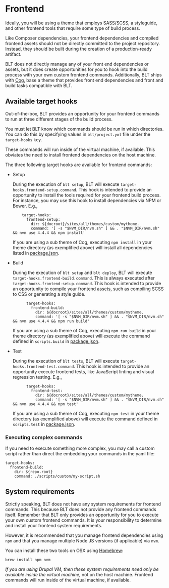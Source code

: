 # Frontend

Ideally, you will be using a theme that employs SASS/SCSS, a styleguide, and other frontend tools that require some type of build process.

Like Composer dependencies, your frontend dependencies and compiled frontend assets should not be directly committed to the project repository. Instead, they should be built during the creation of a production-ready artifact.

BLT does not directly manage any of your front end dependencies or assets, but it does create opportunities for you to hook into the build process with your own custom frontend commands. Additionally, BLT ships with [Cog](https://github.com/acquia-pso/cog), base a theme that provides front end dependencies and front and build tasks compatible with BLT.

##  Available target hooks

Out-of-the-box, BLT provides an opportunity for your frontend commands to run at three different stages of the build process.

You must let BLT know which commands should be run in which directories. You can do this by specifying values in `blt/project.yml` file under the `target-hooks` key.

These commands will run inside of the virtual machine, if available. This obviates the need to install frontend dependencies on the host machine.

The three following target hooks are available for frontend commands:

* Setup

  During the execution of `blt setup`, BLT will execute `target-hooks.frontend-setup.command`. This hook is intended to provide an opportunity to install the tools required for your frontend build process. For instance, you may use this hook to install dependencies via NPM or Bower. E.g.,
    
          target-hooks:
            frontend-setup:
              dir: ${docroot}/sites/all/themes/custom/mytheme.
              command: '[ -s "$NVM_DIR/nvm.sh" ] && . "$NVM_DIR/nvm.sh" && nvm use 4.4.4 && npm install'

  If you are using a sub theme of Cog, executing `npm install` in your theme directory (as exemplified above) will install all dependencies listed in [package.json](https://github.com/acquia-pso/cog/blob/8.x-1.x/STARTERKIT/package.json).

* Build

  During the execution of `blt setup` and `blt deploy`, BLT will execute `target-hooks.frontend-build.command`. This is always executed after `target-hooks.frontend-setup.command`. This hook is intended to provide an opportunity to compile your frontend assets, such as compiling SCSS to CSS or generating a style guide.

            target-hooks:
              frontend-build:
                dir: ${docroot}/sites/all/themes/custom/mytheme.
                command: '[ -s "$NVM_DIR/nvm.sh" ] && . "$NVM_DIR/nvm.sh" && nvm use 4.4.4 && npm run build'

    If you are using a sub theme of Cog, executing `npm run build` in your theme directory (as exemplified above) will execute the command defined in `scripts.build` in [package.json](https://github.com/acquia-pso/cog/blob/8.x-1.x/STARTERKIT/package.json#L51).

* Test

  During the execution of `blt tests`, BLT will execute `target-hooks.frontend-test.command`. This hook is intended to provide an opportunity execute frontend tests, like JavaScript linting and visual regression testing. E.g.,

            target-hooks:
              frontend-test:
                dir: ${docroot}/sites/all/themes/custom/mytheme.
                command: '[ -s "$NVM_DIR/nvm.sh" ] && . "$NVM_DIR/nvm.sh" && nvm use 4.4.4 && npm test'

    If you are using a sub theme of Cog, executing `npm test` in your theme directory (as exemplified above) will execute the command defined in `scripts.test` in [package.json](https://github.com/acquia-pso/cog/blob/8.x-1.x/STARTERKIT/package.json).

### Executing complex commands

If you need to execute something more complex, you may call a custom script rather than direct the embedding your commands in the yaml file:

    target-hooks:
      frontend-build:
        dir: ${repo.root}
        command: ./scripts/custom/my-script.sh

## System requirements

Strictly speaking, BLT does not have any system requirements for frontend commands. This because BLT does not provide any frontend commands itself. Remember that BLT only provides an opportunity for you to execute your own custom frontend commands. It is your responsibility to determine and install your frontend system requirements.

However, it is recommended that you manage frontend dependencies using `npm` and that you manage multiple Node JS versions (if applicable) via `nvm`.

You can install these two tools on OSX using [Homebrew](https://brew.sh/):

    brew install npm nvm

_If you are using Drupal VM, then these system requirements need only be available inside the virtual machine_, not on the host machine. Frontend commands will run inside of the virtual machine, if available.